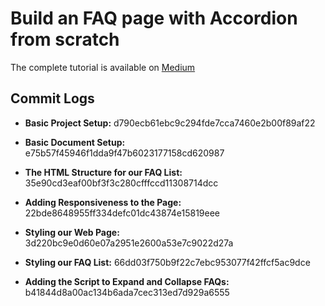 # Build an FAQ page with Accordion from scratch

The complete tutorial is available on
[Medium](https://medium.com/@arjunatlast/build-an-faq-page-with-accordion-from-scratch-18d3118eebb6)

## Commit Logs

-   **Basic Project Setup:**
    d790ecb61ebc9c294fde7cca7460e2b00f89af22

-   **Basic Document Setup:**
    e75b57f45946f1dda9f47b6023177158cd620987

-   **The HTML Structure for our FAQ List:**
    35e90cd3eaf00bf3f3c280cfffccd11308714dcc

-   **Adding Responsiveness to the Page:**
    22bde8648955ff334defc01dc43874e15819eee

-   **Styling our Web Page:**
    3d220bc9e0d60e07a2951e2600a53e7c9022d27a
-   **Styling our FAQ List:**
    66dd03f750b9f22c7ebc953077f42ffcf5ac9dce

-   **Adding the Script to Expand and Collapse FAQs:**
    b41844d8a00ac134b6ada7cec313ed7d929a6555

